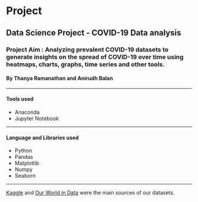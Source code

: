 # Project
## Data Science Project - COVID-19 Data analysis
### Project Aim : Analyzing prevalent COVID-19 datasets to generate insights on the spread of COVID-19 over time using heatmaps, charts, graphs, time series and other tools.
#### By Thanya Ramanathan and Anirudh Balan
---

#### Tools used
- Anaconda
- Jupyter Notebook
---
#### Language and Libraries used
- Python
- Pandas
- Matplotlib
- Numpy 
- Seaborn
---

[Kaggle](https://www.kaggle.com/'Kaggle') and [Our World in Data](https://ourworldindata.org/) were the main sources of our datasets.  
